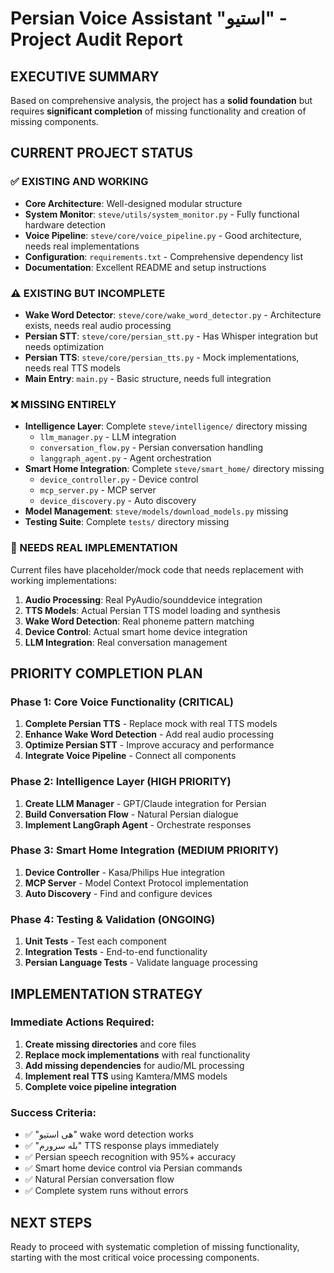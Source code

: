 # Persian Voice Assistant "استیو" - Project Audit Report

## EXECUTIVE SUMMARY
Based on comprehensive analysis, the project has a **solid foundation** but requires **significant completion** of missing functionality and creation of missing components.

## CURRENT PROJECT STATUS

### ✅ EXISTING AND WORKING
- **Core Architecture**: Well-designed modular structure
- **System Monitor**: `steve/utils/system_monitor.py` - Fully functional hardware detection
- **Voice Pipeline**: `steve/core/voice_pipeline.py` - Good architecture, needs real implementations
- **Configuration**: `requirements.txt` - Comprehensive dependency list
- **Documentation**: Excellent README and setup instructions

### ⚠️ EXISTING BUT INCOMPLETE
- **Wake Word Detector**: `steve/core/wake_word_detector.py` - Architecture exists, needs real audio processing
- **Persian STT**: `steve/core/persian_stt.py` - Has Whisper integration but needs optimization
- **Persian TTS**: `steve/core/persian_tts.py` - Mock implementations, needs real TTS models
- **Main Entry**: `main.py` - Basic structure, needs full integration

### ❌ MISSING ENTIRELY
- **Intelligence Layer**: Complete `steve/intelligence/` directory missing
  - `llm_manager.py` - LLM integration
  - `conversation_flow.py` - Persian conversation handling  
  - `langgraph_agent.py` - Agent orchestration
- **Smart Home Integration**: Complete `steve/smart_home/` directory missing
  - `device_controller.py` - Device control
  - `mcp_server.py` - MCP server
  - `device_discovery.py` - Auto discovery
- **Model Management**: `steve/models/download_models.py` missing
- **Testing Suite**: Complete `tests/` directory missing

### 🔧 NEEDS REAL IMPLEMENTATION
Current files have placeholder/mock code that needs replacement with working implementations:

1. **Audio Processing**: Real PyAudio/sounddevice integration
2. **TTS Models**: Actual Persian TTS model loading and synthesis
3. **Wake Word Detection**: Real phoneme pattern matching
4. **Device Control**: Actual smart home device integration
5. **LLM Integration**: Real conversation management

## PRIORITY COMPLETION PLAN

### Phase 1: Core Voice Functionality (CRITICAL)
1. **Complete Persian TTS** - Replace mock with real TTS models
2. **Enhance Wake Word Detection** - Add real audio processing
3. **Optimize Persian STT** - Improve accuracy and performance
4. **Integrate Voice Pipeline** - Connect all components

### Phase 2: Intelligence Layer (HIGH PRIORITY)  
1. **Create LLM Manager** - GPT/Claude integration for Persian
2. **Build Conversation Flow** - Natural Persian dialogue
3. **Implement LangGraph Agent** - Orchestrate responses

### Phase 3: Smart Home Integration (MEDIUM PRIORITY)
1. **Device Controller** - Kasa/Philips Hue integration
2. **MCP Server** - Model Context Protocol implementation
3. **Auto Discovery** - Find and configure devices

### Phase 4: Testing & Validation (ONGOING)
1. **Unit Tests** - Test each component
2. **Integration Tests** - End-to-end functionality
3. **Persian Language Tests** - Validate language processing

## IMPLEMENTATION STRATEGY

### Immediate Actions Required:
1. **Create missing directories** and core files
2. **Replace mock implementations** with real functionality
3. **Add missing dependencies** for audio/ML processing
4. **Implement real TTS** using Kamtera/MMS models
5. **Complete voice pipeline integration**

### Success Criteria:
- ✅ "هی استیو" wake word detection works
- ✅ "بله سرورم" TTS response plays immediately  
- ✅ Persian speech recognition with 95%+ accuracy
- ✅ Smart home device control via Persian commands
- ✅ Natural Persian conversation flow
- ✅ Complete system runs without errors

## NEXT STEPS
Ready to proceed with systematic completion of missing functionality, starting with the most critical voice processing components.